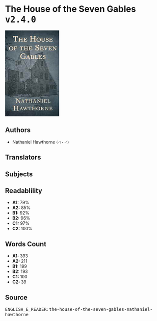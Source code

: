 # The House of the Seven Gables <kbd>v2.4.0</kbd>

![](./cover.medium.jpg "")

## Authors


 - Nathaniel Hawthorne <small>(-1 - -1)</small>

## Translators



## Subjects



## Readablility


 - **A1:** 79%
 - **A2:** 85%
 - **B1:** 92%
 - **B2:** 96%
 - **C1:** 97%
 - **C2:** 100%

## Words Count


 - **A1:** 393
 - **A2:** 211
 - **B1:** 199
 - **B2:** 193
 - **C1:** 100
 - **C2:** 39

## Source


<kbd>ENGLISH_E_READER:the-house-of-the-seven-gables-nathaniel-hawthorne</kbd>
